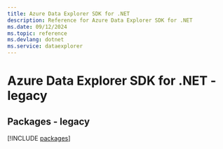 ```yaml
---
title: Azure Data Explorer SDK for .NET
description: Reference for Azure Data Explorer SDK for .NET
ms.date: 09/12/2024
ms.topic: reference
ms.devlang: dotnet
ms.service: dataexplorer
---
```

# Azure Data Explorer SDK for .NET - legacy
## Packages - legacy
[!INCLUDE [packages](data-explorer-index.md)]